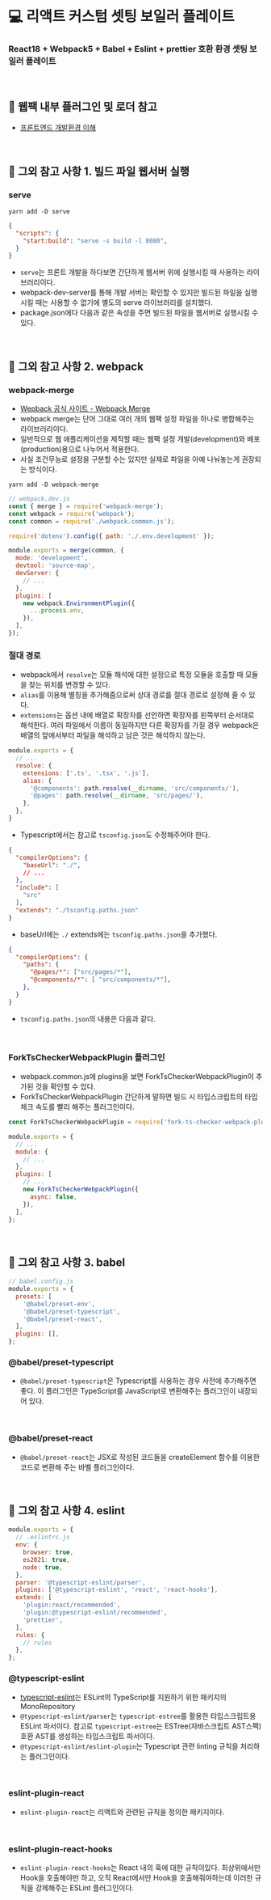 # 💻 리액트 커스텀 셋팅 보일러 플레이트
### React18 + Webpack5 + Babel + Eslint + prettier 호환 환경 셋팅 보일러 플레이트

<br />

## 👀 웹팩 내부 플러그인 및 로더 참고
- [프론트엔드 개발환경 이해](https://github.com/ssi02014/front_development_environment)

<br />

## 👀 그외 참고 사항 1. 빌드 파일 웹서버 실행
### serve
```
yarn add -D serve
```
```json
{
  "scripts": {
    "start:build": "serve -s build -l 8080",
  }
}
```
- `serve`는 프론트 개발을 하다보면 간단하게 웹서버 위에 실행시킬 때 사용하는 라이브러리이다.
- webpack-dev-server를 통해 개발 서버는 확인할 수 있지만 빌드된 파일을 실행시킬 때는 사용할 수 없기에 별도의 serve 라이브러리를 설치했다.
- package.json에다 다음과 같은 속성을 주면 빌드된 파일을 웹서버로 실행시킬 수 있다.

<br />

## 👀 그외 참고 사항 2. webpack
###  webpack-merge
- [Wepback 공식 사이트 - Webpack Merge](https://joshua1988.github.io/webpack-guide/advanced/webpack-merge.html)
- webpack merge는 단어 그대로 여러 개의 웹팩 설정 파일을 하나로 병합해주는 라이브러리이다.
- 일반적으로 웹 애플리케이션을 제작할 때는 웹팩 설정 개발(development)와 배포(production)용으로 나누어서 적용한다.
- 사실 조건무능로 설정을 구분할 수는 있지만 실제로 파일을 아예 나눠놓는게 권장되는 방식이다.

```
yarn add -D webpack-merge
```
```js
// webpack.dev.js
const { merge } = require('webpack-merge');
const webpack = require('webpack');
const common = require('./webpack.common.js');

require('dotenv').config({ path: './.env.development' });

module.exports = merge(common, {
  mode: 'development',
  devtool: 'source-map',
  devServer: {
    // ...
  },
  plugins: [
    new webpack.EnvironmentPlugin({
      ...process.env,
    }),
  ],
});

```

### 절대 경로
- webpack에서 `resolve`는 모듈 해석에 대한 설정으로 특정 모듈을 호출할 때 모듈을 찾는 위치를 변경할 수 있다.
- `alias`를 이용해 별칭을 추가해줌으로써 상대 경로를 절대 경로로 설정해 줄 수 있다.
- `extensions`는 옵션 내에 배열로 확장자를 선언하면 확장자를 왼쪽부터 순서대로 해석한다. 여러 파일에서 이름이 동일하지만 다른 확장자를 가질 경우 webpack은 배열의 앞에서부터 파일을 해석하고 남은 것은 해석하지 않는다.

```js
module.exports = {
  // ...
  resolve: {
    extensions: ['.ts', '.tsx', '.js'],
    alias: {
      '@components': path.resolve(__dirname, 'src/components/'),
      '@pages': path.resolve(__dirname, 'src/pages/'),
    },
  },
}
```

- Typescript에서는 참고로 `tsconfig.json`도 수정해주어야 한다.
```json
{
  "compilerOptions": {
    "baseUrl": "./",
    // ...
  },
  "include": [
    "src"
  ],
  "extends": "./tsconfig.paths.json"
}
```
- baseUrl에는 `./` extends에는 `tsconfig.paths.json`을 추가했다.

```json
{
  "compilerOptions": {
    "paths": { 
      "@pages/*": ["src/pages/*"],
      "@components/*": [ "src/components/*"],
    },
  }
}
```

- `tsconfig.paths.json`의 내용은 다음과 같다.

<br />

### ForkTsCheckerWebpackPlugin 플러그인
- webpack.common.js에 plugins을 보면 ForkTsCheckerWebpackPlugin이 추가된 것을 확인할 수 있다.
- ForkTsCheckerWebpackPlugin 간단하게 말하면 빌드 시 타입스크립트의 타입 체크 속도를 빨리 해주는 플러그인이다.

```js
const ForkTsCheckerWebpackPlugin = require('fork-ts-checker-webpack-plugin');

module.exports = {
  // ...
  module: {
    // ...
  },
  plugins: [
    // ...
    new ForkTsCheckerWebpackPlugin({
      async: false,
    }),
  ],
};
```

<br />

## 👀 그외 참고 사항 3. babel
```js
// babel.config.js
module.exports = {
  presets: [
    '@babel/preset-env',
    '@babel/preset-typescript',
    '@babel/preset-react',
  ],
  plugins: [],
};
```
### @babel/preset-typescript
- `@babel/preset-typescript`은 Typescript를 사용하는 경우 사전에 추가해주면 좋다. 이 플러그인은 TypeScript를 JavaScript로 변환해주는 플러그인이 내장되어 있다.

<br />

### @babel/preset-react
- `@babel/preset-react`는 JSX로 작성된 코드들을 createElement 함수를 이용한 코드로 변환해 주는 바벨 플러그인이다.


<br />

## 👀 그외 참고 사항 4. eslint
```js
module.exports = {
  // .eslintrc.js
  env: {
    browser: true,
    es2021: true,
    node: true,
  },
  parser: '@typescript-eslint/parser',
  plugins: ['@typescript-eslint', 'react', 'react-hooks'],
  extends: [
    'plugin:react/recommended',
    'plugin:@typescript-eslint/recommended',
    'prettier',
  ],
  rules: {
    // rules
  },
};
```
### @typescript-eslint
- [typescript-eslint](https://github.com/typescript-eslint/typescript-eslint)는 ESLint의 TypeScript를 지원하기 위한 패키지의 MonoRepository
- `@typescript-eslint/parser`는 `typescript-estree`를 활용한 타입스크립트용 ESLint 파서이다. 참고로 `typescript-estree`는 ESTree(자바스크립트 AST스펙) 호환 AST를 생성하는 타입스크립트 파서이다.
- `@typescript-eslint/eslint-plugin`는 Typescript 관련 linting 규칙을 처리하는 플러그인이다.

<br />

### eslint-plugin-react
- `eslint-plugin-react`는 리액트와 관련된 규칙을 정의한 패키지이다.

<br />

### eslint-plugin-react-hooks
- `eslint-plugin-react-hooks`는 React 내의 훅에 대한 규칙이있다. 최상위에서만 Hook을 호출해야만 하고, 오직 React에서만 Hook을 호출해줘야하는데 이러한 규칙을 강제해주는 ESLint 플러그인이다.

<br />
